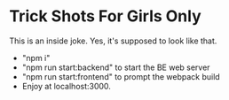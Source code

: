 # Trick Shots For Girls Only

This is an inside joke. Yes, it's supposed to look like that.

- "npm i"
- "npm run start:backend" to start the BE web server
- "npm run start:frontend" to prompt the webpack build
- Enjoy at localhost:3000.
